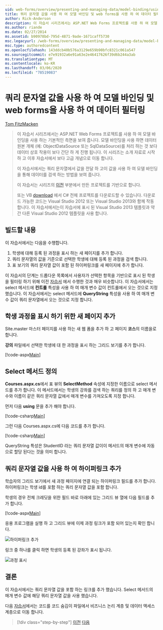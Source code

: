 ```yaml
---
uid: web-forms/overview/presenting-and-managing-data/model-binding/using-query-string-values-to-retrieve-data
title: 쿼리 문자열 값을 사용 하 여 모델 바인딩 및 web forms을 사용 하 여 데이터 필터링 | Microsoft Docs
author: Rick-Anderson
description: 이 자습서 시리즈에서는 ASP.NET Web Forms 프로젝트를 사용 하 여 모델 바인딩을 사용 하는 기본적인 측면을 보여 줍니다. 모델 바인딩을 사용 하면 데이터 상호 작용이 더 간편 하 게-...
ms.author: riande
ms.date: 02/27/2014
ms.assetid: b90978bd-795d-4871-9ade-1671caff5730
msc.legacyurl: /web-forms/overview/presenting-and-managing-data/model-binding/using-query-string-values-to-retrieve-data
msc.type: authoredcontent
ms.openlocfilehash: 143ddcb40b576a3129e659b90bfc8321c061a547
ms.sourcegitcommit: e7e91932a6e91a63e2e46417626f39d6b244a3ab
ms.translationtype: MT
ms.contentlocale: ko-KR
ms.lasthandoff: 03/06/2020
ms.locfileid: "78519083"
---
```

# <a name="using-query-string-values-to-filter-data-with-model-binding-and-web-forms"></a>쿼리 문자열 값을 사용 하 여 모델 바인딩 및 web forms을 사용 하 여 데이터 필터링

[Tom FitzMacken](https://github.com/tfitzmac)

> 이 자습서 시리즈에서는 ASP.NET Web Forms 프로젝트를 사용 하 여 모델 바인딩을 사용 하는 기본적인 측면을 보여 줍니다. 모델 바인딩을 사용 하면 데이터 원본 개체 (예: ObjectDataSource 또는 SqlDataSource)를 처리 하는 것 보다 데이터 상호 작용이 보다 간단 하 게 진행 됩니다. 이 시리즈는 소개 자료로 시작 하 고 이후 자습서에서 보다 고급 개념으로 이동 합니다.
> 
> 이 자습서에서는 쿼리 문자열에서 값을 전달 하 고이 값을 사용 하 여 모델 바인딩을 통해 데이터를 검색 하는 방법을 보여 줍니다.
> 
> 이 자습서는 시리즈의 [이전](retrieving-data.md) 부분에서 만든 프로젝트를 기반으로 합니다.
> 
> 또는 VB [download](https://go.microsoft.com/fwlink/?LinkId=286116) 에서 C# 전체 프로젝트를 다운로드할 수 있습니다. 다운로드 가능한 코드는 Visual Studio 2012 또는 Visual Studio 2013와 함께 작동 합니다. 이 자습서에서는이 자습서에 표시 된 Visual Studio 2013 템플릿과 약간 다른 Visual Studio 2012 템플릿을 사용 합니다.

## <a name="what-youll-build"></a>빌드할 내용

이 자습서에서는 다음을 수행합니다.

1. 학생에 대해 등록 된 과정을 표시 하는 새 페이지를 추가 합니다.
2. 쿼리 문자열의 값을 기준으로 선택한 학생에 대해 등록 된 과정을 검색 합니다.
3. 표 보기의 쿼리 문자열 값이 포함 된 하이퍼링크를 새 페이지에 추가 합니다.

이 자습서의 단계는 드롭다운 목록에서 사용자가 선택한 항목을 기반으로 표시 된 학생을 필터링 하기 위해 이전 [자습서](sorting-paging-and-filtering-data.md) 에서 수행한 것과 매우 비슷합니다. 이 자습서에서는 select 메서드에 **컨트롤** 특성을 사용 하 여 매개 변수 값이 컨트롤에서 오는 것으로 지정 했습니다. 이 자습서에서는 select 메서드에 **QueryString** 특성을 사용 하 여 매개 변수 값이 쿼리 문자열에서 오는 것으로 지정 합니다.

## <a name="add-new-page-for-displaying-a-students-courses"></a>학생 과정을 표시 하기 위한 새 페이지 추가

Site.master 마스터 페이지를 사용 하는 새 웹 폼을 추가 하 고 페이지 **코스**의 이름을로 합니다.

**강의** 파일에서 선택한 학생에 대 한 과정을 표시 하는 그리드 보기를 추가 합니다.

[!code-aspx[Main](using-query-string-values-to-retrieve-data/samples/sample1.aspx)]

## <a name="define-the-select-method"></a>Select 메서드 정의

**Courses.aspx.cs**에서 표 뷰의 **SelectMethod** 속성에 지정한 이름으로 select 메서드를 추가 합니다. 이 메서드에서는 학생의 강좌를 검색 하는 쿼리를 정의 하 고 매개 변수와 이름이 같은 쿼리 문자열 값에서 매개 변수를 가져오도록 지정 합니다.

먼저 다음 **using** 문을 추가 해야 합니다.

[!code-csharp[Main](using-query-string-values-to-retrieve-data/samples/sample2.cs)]

그런 다음 Courses.aspx.cs에 다음 코드를 추가 합니다.

[!code-csharp[Main](using-query-string-values-to-retrieve-data/samples/sample3.cs)]

QueryString 특성은 StudentID 라는 쿼리 문자열 값이이 메서드의 매개 변수에 자동으로 할당 된다는 것을 의미 합니다.

## <a name="add-hyperlink-with-query-string-value"></a>쿼리 문자열 값을 사용 하 여 하이퍼링크 추가

학습자의 그리드 보기에서 새 과정 페이지에 연결 되는 하이퍼링크 필드를 추가 합니다. 하이퍼링크는 학생 id를 포함 하는 쿼리 문자열 값을 포함 합니다.

학생의 경우 전체 크레딧을 위한 필드 바로 아래에 있는 그리드 뷰 열에 다음 필드를 추가 합니다.

[!code-aspx[Main](using-query-string-values-to-retrieve-data/samples/sample4.aspx?highlight=7-8)]

응용 프로그램을 실행 하 고 그리드 뷰에 이제 과정 링크가 포함 되어 있는지 확인 합니다.

![하이퍼링크 추가](using-query-string-values-to-retrieve-data/_static/image1.png)

링크 중 하나를 클릭 하면 학생의 등록 된 강좌가 표시 됩니다.

![과정 표시](using-query-string-values-to-retrieve-data/_static/image2.png)

## <a name="conclusion"></a>결론

이 자습서에서는 쿼리 문자열 값을 포함 하는 링크를 추가 했습니다. Select 메서드의 매개 변수 값에 해당 쿼리 문자열 값을 사용 했습니다.

다음 [자습서](adding-business-logic-layer.md)에서는 코드를 코드 숨김이 파일에서 비즈니스 논리 계층 및 데이터 액세스 계층으로 이동 합니다.

> [!div class="step-by-step"]
> [이전](integrating-jquery-ui.md)
> [다음](adding-business-logic-layer.md)
